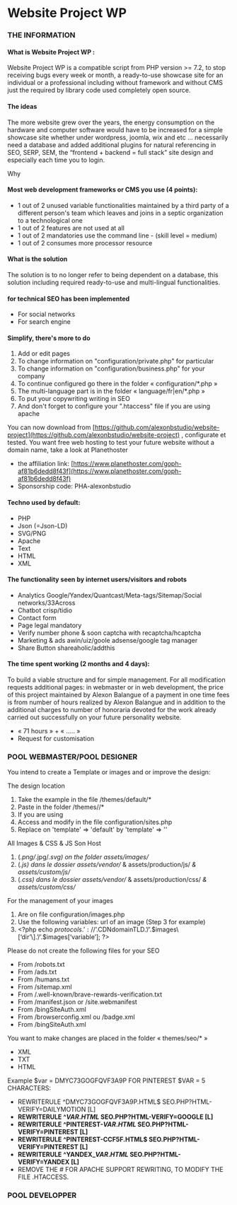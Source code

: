 # Website Project WP

### THE INFORMATION

#### What is Website Project WP :

Website Project WP is a compatible script from PHP version &gt;= 7.2, to stop receiving bugs every week or month, a ready-to-use showcase site for an individual or a professional including without framework and without CMS just the required by library code used completely open source.

#### The ideas

The more website grew over the years, the energy consumption on the hardware and computer software would have to be increased for a simple showcase site whether under wordpress, joomla, wix and etc ... necessarily need a database and added additional plugins for natural referencing in SEO, SERP, SEM, the “frontend + backend = full stack” site design and especially each time you to login.

Why

#### Most web development frameworks or CMS you use \(4 points\):

* 1 out of 2 unused variable functionalities maintained by a third party of a different person's team which leaves and joins in a septic organization to a technological one
* 1 out of 2 features are not used at all
* 1 out of 2 mandatories use the command line - \(skill level = medium\)
* 1 out of 2 consumes more processor resource

#### What is the solution

The solution is to no longer refer to being dependent on a database, this solution including required ready-to-use and multi-lingual functionalities.

#### for technical SEO has been implemented

* For social networks
* For search engine

#### Simplify, there's more to do

1. Add or edit pages
2. To change information on "configuration/private.php" for particular
3. To change information on "configuration/business.php" for your company
4. To continue configured go there in the folder « configuration/\*.php »
5. The multi-language part is in the folder « language/fr\|en/\*.php »
6. To put your copywriting writing in SEO
7. And don't forget to configure your ".htaccess" file if you are using apache

You can now download from [https://github.com/alexonbstudio/website-project](https://github.com/alexonbstudio/website-project) , configurate et tested. You want free web hosting to test your future website without a domain name, take a look at Planethoster

* the affiliation link: [https://www.planethoster.com/goph-af81b6dedd8f43f](https://www.planethoster.com/goph-af81b6dedd8f43f)
* Sponsorship code: PHA-alexonbstudio

#### Techno used by default:

* PHP
* Json \(=Json-LD\)
* SVG/PNG
* Apache
* Text
* HTML
* XML

#### The functionality seen by internet users/visitors and robots

* Analytics Google/Yandex/Quantcast/Meta-tags/Sitemap/Social networks/33Across
* Chatbot crisp/tidio
* Contact form
* Page legal mandatory
* Verify number phone & soon captcha with recaptcha/hcaptcha
* Marketing & ads awin/uiz/goole adsense/google tag manager
* Share Button shareaholic/addthis

#### The time spent working \(2 months and 4 days\):

To build a viable structure and for simple management. For all modification requests additional pages: in webmaster or in web development, the price of this project maintained by Alexon Balangue of a payment in one time fees is from number of hours realized by Alexon Balangue and in addition to the additional charges to number of honoraria devoted for the work already carried out successfully on your future personality website.

* « 71 hours » + « ….. »
* Request for customisation

### POOL WEBMASTER/POOL DESIGNER

You intend to create a Template or images and or improve the design:

The design location

1. Take the example in the file /themes/default/\*
2. Paste in the folder /themes//\*
3. If you are using 
4. Access and modify in the file configuration/sites.php
5. Replace on 'template' =&gt; 'default' by 'template' =&gt; ''

All Images & CSS & JS Son Host

1. \(_.png/_.jpg/_.svg\) on the folder assets/images/_
2. \(_.js\) dans le dossier assets/vendor/_ & assets/production/js/ _& assets/custom/js/_
3. \(_.css\) dans le dossier assets/vendor/_ & assets/production/css/ _& assets/custom/css/_

For the management of your images

1. Are on file configuration/images.php
2. Use the following variables: url of an image \(Step 3 for example\)
3. &lt;?php echo $protocols.’://’.$CDNdomainTLD.’/’.$images\[‘dir’\].’/’.$images\[‘variable’\]; ?&gt;

Please do not create the following files for your SEO

* From /robots.txt
* From /ads.txt
* From /humans.txt
* From /sitemap.xml
* From /.well-known/brave-rewards-verification.txt
* From /manifest.json or /site.webmanifest
* From /bingSiteAuth.xml
* From /browserconfig.xml ou /badge.xml
* From /bingSiteAuth.xml

You want to make changes are placed in the folder « themes/seo/\* »

* XML
* TXT
* HTML

Example $var = DMYC73GOGFQVF3A9P FOR PINTEREST $VAR = 5 CHARACTERS:

* REWRITERULE ^DMYC73GOGFQVF3A9P.HTML$ SEO.PHP?HTML-VERIFY=DAILYMOTION \[L\]
* **REWRITERULE ^$VAR.HTML$ SEO.PHP?HTML-VERIFY=GOOGLE \[L\]**
* **REWRITERULE ^PINTEREST-$VAR.HTML$ SEO.PHP?HTML-VERIFY=PINTEREST \[L\]**
* **REWRITERULE ^PINTEREST-CCF5F.HTML$ SEO.PHP?HTML-VERIFY=PINTEREST \[L\]**
* **REWRITERULE ^YANDEX\_$VAR.HTML$ SEO.PHP?HTML-VERIFY=YANDEX \[L\]**
* REMOVE THE \# FOR APACHE SUPPORT REWRITING, TO MODIFY THE FILE .HTACCESS.

### POOL DEVELOPPER


